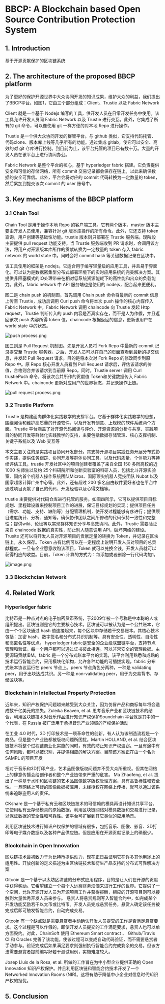 # BBCP: A Blockchain based Open Source Contribution Protection System

## 1. Introduction

基于开源贡献保护的区块链系统

## 2. The architecture of the proposed BBCP platform

为了更好的保护开源世界中大众协同开发的知识成果，维护大众的利益，我们提出了BBCP平台。如图1，它由三个部分组成：Client、Trustie 以及 Fabric Network

Client 就是一个基于 Nodejs 编写的工具，供开发人员在日常开发任务中使用。该工具允许开发人员同 Fabric Network 以及 Trustie 进行交互。此外，它集成了所有的 git 命令，可以像使用 git 一样方便的对本地 Repo 进行操作。

Trustie 是一个供大众协同开发的群智平台。与 github 类似，它支持代码托管、代码clone、版本库上线等几乎所有的功能。通过集成 gitlab，使它可以安全、高效的对 git 仓库进行控制。到目前为止，该平台托管的项目已有数十万。大量的开发人员在该平台上进行协同办公。

Fabric Network 是整个平台的核心，基于 hyperledger fabric 搭建。它负责提供安全和可信的存储网络，所有 commit 交易记录都会保存在链上，以此来确保数据的安全可靠信。此外，平台会将对应的 commit 代码转换为一定数量的 token，然后累加到提交该次 commit 的 user 账号中。

## 3. Key mechanisms of the BBCP platform

### 3.1 Chain Tool

Chain Tool 是用于操作本地 Repo 的客户端工具。它有两个版本，master 版本主要由开发人员使用，兼容针对 git 版本库操作的所有命令。此外，它还支持 token 查询，用户创建等基础性功能。trustie 版本则只部署在 Trustie 服务端。现阶段主要提供 pull request 功能支持。当 Trustie 服务端收到 PR 请求时，会调用该方法，将用户对开源版本库所作的贡献转换为一定数量的 token 存入 fabric network 的 world state 中。同时会将 commit hash 等关键数据记录在区块中。

该工具使用的框架是 nodejs。它适合用于编写轻量级的应用工具，并且易于界面化。可以认为是数据密集型分布式部署环境下的实时应用系统的完美解决方案。其提供非阻塞模式的IO处理带来在相对低系统资源能耗下的高性能和出众的负载能力。此外，fabric network 中 API 服务端也是使用的 nodejs，配合起来更便利。

图二是 chain push 的机制图。首先调用 Chain push 命令将最新的 commit 信息上传至 Trustie，成功后调用 Curl push 命令将本次 push 操作的核心内容传入 Fabric Network 中。Fabric Network 调用 chaincode 向 Trustie 发起 Http request，Trustie 判断传入的 push 内容是否真实存在，而不是人为作假，并且返回该次 push 内容所得 token 值。chaincode 根据返回的信息，更新该用户在 world state 中的状态。

![push process.png](https://ws1.sinaimg.cn/large/006alGmrly1g6vdguttuxj30jj0e1aax.jpg)

图三则是 Pull Request 机制图。先是开发人员将 Fork Repo 中最新的 commit 记录提交至 Trustie 服务器。之后，开发人员可以在自己的页面查看到最新的提交信息，并发起 Pull Request 请求。目的是将本次对 Fork Repo 的修改同步到原 Repo 中。原 Repo 核心开发人员看到 Pull Request 请求后，评估该请求的价值，合格则合并该请求到当前原 Repo。同时，Trustie server 调用 Curl trustiePush 命令，将该次合并所作的贡献值 Token和关键数据传入 Fabric Network 中。chaincode 更新对应用户的世界状态，并记录操作上链。

![pull request process.png](https://ws1.sinaimg.cn/large/006alGmrly1g6vdvafvo5j30r90aeab5.jpg)

### 3.2 Trustie Platform

Trustie 是构建面向群体化实践教学的支撑平台。它基于群体化实践教学的思想，围绕阅读和维护高质量的开源软件，以及开发有创意、上规模的软件系统两个方面。Trustie 平台涵盖了对开源代码阅读与评价、开源资源的分析与共享、实践项目的协同开发等群体化实践教学的支持，主要包括数据存储管理、核心支撑机制、关键子系统以及 Web 交互等

本文主要关注的是实践项目协同开发部分。其支持开源项目实践任务开展分布式协作实践，提供任务跟踪、协同开发等群体协同工具，以及代码质量、个体能力等持续评估工具。trustie 开发社区中的项目创建者覆盖了来自全国 150 多所高校的近 1000 名师生以及约 25个科研院所和创新实验室的科研人员，包括北斗开源实验室、国内首个机器人操作系统团队Micros、国际顶尖机器人竞技团队 Nubot 以及国家超级计算广州中心等。此外，还有超过 200 多名自由软件爱好者也在平台中通过项目贡献了自己的代码、开发经验以及心得文档等。

trustie 主要提供对代码仓库进行托管的服务。如图四所示，它可以提供项目目标规划、里程碑设置来控制项目工作的进展，保证目标规划的实现；提供项目任务（需求、功能、支持、缺陷等）分配管理机制，使开发过程能够有序进行；提供项目进度统计、分析、通知等，确保协作团队之间所修改的代码保持一致性和完整性；提供wiki、论坛等以实现群体知识分享与高效协同。此外，Trustie 需要验证来自 chaincode 数据的真实性，防止别人随意调用 API，破坏网络的建设。Trusite 还可以将开发人员对开源项目的贡献定量的转换为 Token，并记录在区块链上，永久保存。Token 占有比例可以在一定程度上说明开发人员对项目的总贡献程度。一旦有企业愿意收购该项目，Token 就可以兑换金钱，开发人员就可以获得相应的收益。目前，Token 计算的方式为：每添加或者删除一行代码均加1。

![image.png](https://ws1.sinaimg.cn/large/006alGmrly1g6vm0u4826j30j60edq4s.jpg)

### 3.3 Blockchcian Network



## 4. Related Work

### Hyperledger fabric

比特币是一种点对点的电子加密货币系统，于2009年被一个号称是中本聪的人或组织提出。区块链则是它的主要核心技术。区块链可以被认为是一个公共账本，它由一个个区块通过 hash 值连接起来，每个区块中存储若干交易账本。其核心技术包括：加密 hash、数字签名和分布式共识机制等。具有安全性、透明性、自治性和高匿名性等优点。
hyperledger fabric是安全的企业级联盟链平台，支持节点管理和验证。每一个用户都可以通过证书彼此相连。可以非常安全的管理数据。主要源码贡献IBM。fabric 是一个分布式账本平台的实现，该平台利用熟悉和成熟的技术运行智能合约，采用模块化架构，允许各种功能的可插拔实现。fabric 分布式账本协议运行在 peers 节点上。peers 节点角色分两种，一种是 validating peer，用于出块达成共识。另一种是 non-validating peer，用于为交易背书，存储区块等。

### Blockchain in Intellectual Property Protection

近年来，知识产权保护问题越来越受到大众关注，因为仿冒产品和商标每年将会造成数千亿美元的损失。Zuleika Beaven, et al. 思考音乐产业和区块链技术的结合，利用区块链技术对音乐作品进行知识产权保护Soundchain 平台就是其中的一个代表，在 Russia 被广泛用于承担音乐产业领域的产权保护活动

在工业 4.0 时代，3D 打印技术是一项革命性的创新。有人认为该制造流程是一个商品。但是整个产业链都被版权问题所困扰。Martin HOLLAND, et al. 结合区块链技术将整个过程链商业化实施的同时，有效的防止知识产权盗窃。一旦有途中有任何风险，都可以被识别，并提供相应的解决方案。目前该方案正在由一个名为 SAMPL 的项目开发

相对于音乐和3D打印产业，艺术品图像版权问题并不受大众所重视。但其在网络上的肆意传播会给创作者和整个产业链带来严重的危害。 Ma Zhaofeng, et al. 提出了一种基于水印和区块链的艺术品图像数字版权管理方案，具有高鲁棒性和安全性。一旦网络上可疑的图像数据被滥用，未经授权在网络上传播，就可以通过该系统来追踪盗用人的责任。

CKshare 是一个基于私有云和区块链技术的可信赖的模具再设计知识共享平台。它使用私有云存储模具的原始数据，利用区块链网络对模具数据和交易进行记录，以保证数据的安全性和可靠性。该平台可扩展到其它类似的应用场景。

利用区块链技术进行知识产权保护的领域有很多，包括音乐、图像、影音、3D打印等电子媒介数据以及各种产品供应链。但是应用在开源贡献记录上的确很少。

### Blockchain in Open Innovation

区块链技术最初致力于为比特币提供动力，现在正日益证明它在许多其他用途上的适用性。开放创新的定义描述为由区块链技术和衍生产品支持的分布式可靠解决方案

Gitcoin 是一个基于以太坊区块链的分布式应用程序，目的是让人们在开源的贡献中获得奖励。它希望建立一个每个人远离财务烦恼来进行工作的世界。它提供了一个空间，允许开源开发人员为开源项目工作并获得报酬，相应的开源项目则可以接触到大量优秀开发人员来参与。 悬赏人将悬赏规则写入智能合约中，如完成某个开发功能奖励若干以太币或比特币。开发人员完成悬赏任务，悬赏人确定该任务被完成后即可触发智能合约，自动完成交易。

Gitcoin 有一个缺点就是需要悬赏者手动确认开发人员提交的工作是否满足悬赏要求。这个过程是可以作假的，即使开发人员提交的工作满足要求，悬赏人也可以单方面毁约。对此，ChainSoft 使用 Ethereum Smart contract 、 Github/Travis CI 和 Oracles 完善了该功能。使该过程可以变成自动代码验证，而不需要悬赏者手动参与。验证完成后如果满足要求则强制执行智能合约完成剩余的交易。但该方法需要悬赏者提前编写好若干测试用例，实施难度较大。

Josep Lluis de la Rosa, et al. 所做的工作旨在为中小型企业提供正确的 Open Innovation 知识产权保护。并且利用区块链和智能合约技术开发了一个Networked Innovation Rooms (NIR)。这将有助于降低中小企业对信息时代知识产权的担忧。

## 5. Conclusion
